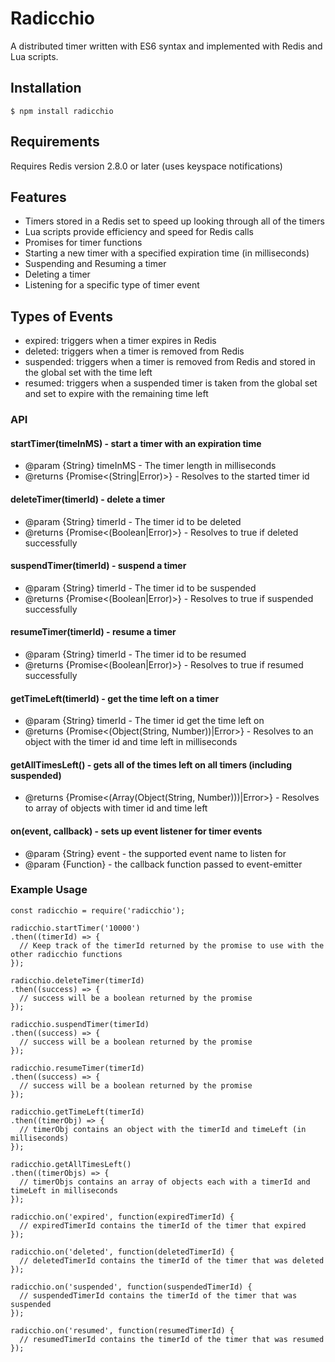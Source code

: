 # Radicchio
A distributed timer written with ES6 syntax and implemented with Redis and Lua scripts.

## Installation
```
$ npm install radicchio
```

## Requirements
Requires Redis version 2.8.0 or later (uses keyspace notifications)

## Features
- Timers stored in a Redis set to speed up looking through all of the timers
- Lua scripts provide efficiency and speed for Redis calls
- Promises for timer functions
- Starting a new timer with a specified expiration time (in milliseconds)
- Suspending and Resuming a timer
- Deleting a timer
- Listening for a specific type of timer event

## Types of Events
- expired: triggers when a timer expires in Redis
- deleted: triggers when a timer is removed from Redis
- suspended: triggers when a timer is removed from Redis and stored in the global set with the time left
- resumed: triggers when a suspended timer is taken from the global set and set to expire with the remaining time left

### API
#### startTimer(timeInMS) - start a timer with an expiration time
- @param {String} timeInMS - The timer length in milliseconds
- @returns {Promise<(String|Error)>} - Resolves to the started timer id

#### deleteTimer(timerId) - delete a timer
- @param {String} timerId - The timer id to be deleted
- @returns {Promise<(Boolean|Error)>} - Resolves to true if deleted successfully

#### suspendTimer(timerId) - suspend a timer
- @param {String} timerId - The timer id to be suspended
- @returns {Promise<(Boolean|Error)>} - Resolves to true if suspended successfully

#### resumeTimer(timerId) - resume a timer
- @param {String} timerId - The timer id to be resumed
- @returns {Promise<(Boolean|Error)>} - Resolves to true if resumed successfully

#### getTimeLeft(timerId) - get the time left on a timer
- @param {String} timerId - The timer id get the time left on
- @returns {Promise<(Object(String, Number))|Error>} - Resolves to an object with the timer id and time left in milliseconds

#### getAllTimesLeft() - gets all of the times left on all timers (including suspended)
- @returns {Promise<(Array(Object(String, Number)))|Error>} - Resolves to array of objects with timer id and time left

#### on(event, callback) - sets up event listener for timer events
- @param {String} event - the supported event name to listen for
- @param {Function} - the callback function passed to event-emitter

### Example Usage
```
const radicchio = require('radicchio');

radicchio.startTimer('10000')
.then((timerId) => {
  // Keep track of the timerId returned by the promise to use with the other radicchio functions
});

radicchio.deleteTimer(timerId)
.then((success) => {
  // success will be a boolean returned by the promise
});

radicchio.suspendTimer(timerId)
.then((success) => {
  // success will be a boolean returned by the promise
});

radicchio.resumeTimer(timerId)
.then((success) => {
  // success will be a boolean returned by the promise
});

radicchio.getTimeLeft(timerId)
.then((timerObj) => {
  // timerObj contains an object with the timerId and timeLeft (in milliseconds)
});

radicchio.getAllTimesLeft()
.then((timerObjs) => {
  // timerObjs contains an array of objects each with a timerId and timeLeft in milliseconds
});

radicchio.on('expired', function(expiredTimerId) {
  // expiredTimerId contains the timerId of the timer that expired
});

radicchio.on('deleted', function(deletedTimerId) {
  // deletedTimerId contains the timerId of the timer that was deleted
});

radicchio.on('suspended', function(suspendedTimerId) {
  // suspendedTimerId contains the timerId of the timer that was suspended
});

radicchio.on('resumed', function(resumedTimerId) {
  // resumedTimerId contains the timerId of the timer that was resumed
});
```
